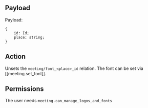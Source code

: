 ## Payload
Payload:
```
{
    id: Id;
    place: string;
}
```

## Action
Unsets the `meeting/font_<place>_id` relation. The font can be set via [[meeting.set_font]].

## Permissions
The user needs `meeting.can_manage_logos_and_fonts`
